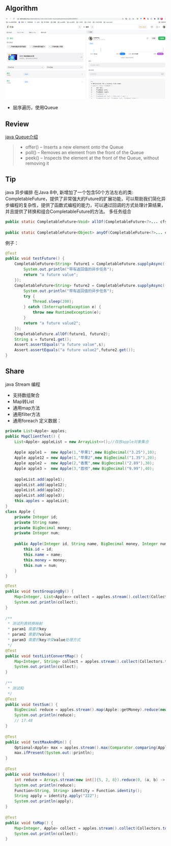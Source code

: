 ## Algorithm
![算法](../../images/temp/sisyphus-2023-01-01-lc.png)
* 层序遍历，使用Queue
## Review
[java Queue介绍](https://www.baeldung.com/java-queue)
> * offer() – Inserts a new element onto the Queue
> * poll() – Removes an element from the front of the Queue
> * peek() – Inspects the element at the front of the Queue, without removing it
## Tip
java 异步编排
在Java 8中, 新增加了一个包含50个方法左右的类: CompletableFuture，提供了非常强大的Future的扩展功能，可以帮助我们简化异步编程的复杂性，提供了函数式编程的能力，可以通过回调的方式处理计算结果，并且提供了转换和组合CompletableFuture的方法。
多任务组合
```java
public static CompletableFuture<Void> allOf(CompletableFuture<?>... cfs);

public static CompletableFuture<Object> anyOf(CompletableFuture<?>... cfs);
```
例子：
```java
@Test
public void testFuture() {
    CompletableFuture<String> future1 = CompletableFuture.supplyAsync(()->{
        System.out.println("带有返回值的异步任务");
        return "a future value";
    });
    CompletableFuture<String> future2 = CompletableFuture.supplyAsync(()->{
        System.out.println("带有返回值的异步任务");
        try {
            Thread.sleep(200);
        } catch (InterruptedException e) {
            throw new RuntimeException(e);
        }
        return "a future value2";
    });
    CompletableFuture.allOf(future1, future2);
    String s = future1.get();
    Assert.assertEquals("a future value",s);
    Assert.assertEquals("a future value2",future2.get());
}
```

## Share
java Stream 编程
* 支持数组聚合
* Map转List
* 通用map方法
* 通用filter方法
* 通用foreach
定义数据：
```java
private List<Apple> apples;
public MapClientTest() {
    List<Apple> appleList = new ArrayList<>();//存放apple对象集合

    Apple apple1 =  new Apple(1,"苹果1",new BigDecimal("3.25"),10);
    Apple apple12 = new Apple(1,"苹果2",new BigDecimal("1.35"),20);
    Apple apple2 =  new Apple(2,"香蕉",new BigDecimal("2.89"),30);
    Apple apple3 =  new Apple(3,"荔枝",new BigDecimal("9.99"),40);

    appleList.add(apple1);
    appleList.add(apple12);
    appleList.add(apple2);
    appleList.add(apple3);
    this.apples = appleList;
}
class Apple {
    private Integer id;
    private String name;
    private BigDecimal money;
    private Integer num;

    public Apple(Integer id, String name, BigDecimal money, Integer num) {
        this.id = id;
        this.name = name;
        this.money = money;
        this.num = num;
    }
}
```
```java
@Test
public void testGroupingBy() {
    Map<Integer, List<Apple>> collect = apples.stream().collect(Collectors.groupingBy(Apple::getId));
    System.out.println(collect);
}

/**
 * 测试列表转换映射
 * param1 需要的key
 * param2 需要的value
 * param3 需要的key冲突value处理方式
 */
@Test
public void testListConvertMap() {
    Map<Integer, String> collect = apples.stream().collect(Collectors.toMap(Apple::getId, Apple::getName, (s, s2) -> s+s2));
    System.out.println(collect);
}

/**
 * 测试和
 */
@Test
public void testSum() {
    BigDecimal reduce = apples.stream().map(Apple::getMoney).reduce(new BigDecimal(20), BigDecimal::add);
    System.out.println(reduce);
    // 17.48
}

@Test
public void testMaxAndMin() {
    Optional<Apple> max = apples.stream().max(Comparator.comparing(Apple::getMoney));
    max.ifPresent(System.out::println);
}

@Test
public void testReduce() {
    int reduce = Arrays.stream(new int[]{5, 2, 8}).reduce(0, (a, b) -> a / b);
    System.out.println(reduce);
    Function<String, String> identity = Function.identity();
    String apply = identity.apply("222");
    System.out.println(apply);
}

@Test
public void toMap() {
    Map<Integer, Apple> collect = apples.stream().collect(Collectors.toMap(Apple::getId, Function.identity(), (key1, key2) -> key1));
    System.out.println(collect);
}
```





